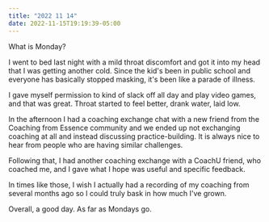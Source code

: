 ```yaml
---
title: "2022 11 14"
date: 2022-11-15T19:19:39-05:00
---
```


What is Monday?

I went to bed last night with a mild throat discomfort and got it into my head
that I was getting another cold. Since the kid's been in public school and
everyone has basically stopped masking, it's been like a parade of illness.

I gave myself permission to kind of slack off all day and play video games, and
that was great. Throat started to feel better, drank water, laid low.

In the afternoon I had a coaching exchange chat with a new friend from the
Coaching from Essence community and we ended up not exchanging coaching at all
and instead discussing practice-building. It is always nice to hear from people
who are having similar challenges.

Following that, I had another coaching exchange with a CoachU friend, who
coached me, and I gave what I hope was useful and specific feedback.

In times like those, I wish I actually had a recording of my coaching from
several months ago so I could truly bask in how much I've grown.

Overall, a good day. As far as Mondays go.
